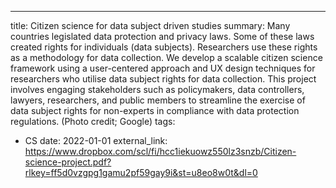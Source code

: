 ---
title: Citizen science for data subject driven studies
summary: Many countries legislated data protection and privacy laws. Some of these laws created rights for individuals (data subjects). Researchers use these rights as a methodology for data collection. We develop a scalable citizen science framework using a user-centered approach and UX design techniques for researchers who utilise data subject rights for data collection. This project involves engaging stakeholders such as policymakers, data controllers, lawyers, researchers, and public members to streamline the exercise of data subject rights for non-experts in compliance with data protection regulations. (Photo credit; Google)
tags:
  - CS
date: 2022-01-01
external_link: https://www.dropbox.com/scl/fi/hcc1iekuowz550lz3snzb/Citizen-science-project.pdf?rlkey=ff5d0vzgpg1gamu2pf59gay9i&st=u8eo8w0t&dl=0